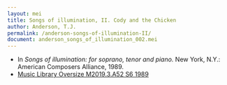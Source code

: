 ```yaml
---
layout: mei
title: Songs of illumination, II. Cody and the Chicken
author: Anderson, T.J.
permalink: /anderson-songs-of-illumination-II/
document: anderson_songs_of_illumination_002.mei
---
```


- In *Songs of illumination: for soprano, tenor and piano.* New York, N.Y.: American Composers Alliance, 1989.
- <a href="https://tufts-primo.hosted.exlibrisgroup.com/permalink/f/14dinuo/01TUN_ALMA21102270180003851" target="_blank">Music Library Oversize M2019.3.A52 S6 1989</a>
